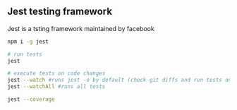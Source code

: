 ## Jest testing framework

Jest is a tsting framework maintained by facebook

```bash
npm i -g jest

# run tests
jest 

# execute tests on code changes
jest --watch #runs jest -o by default (check git diffs and run tests only for modified files)
jest --watchAll #runs all tests

jest --coverage


```